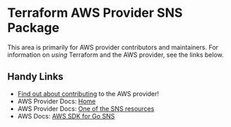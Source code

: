 # Terraform AWS Provider SNS Package

This area is primarily for AWS provider contributors and maintainers. For information on _using_ Terraform and the AWS provider, see the links below.


## Handy Links

* [Find out about contributing](../../../docs/contributing) to the AWS provider!
* AWS Provider Docs: [Home](https://registry.terraform.io/providers/hashicorp/aws/latest/docs)
* AWS Provider Docs: [One of the SNS resources](https://registry.terraform.io/providers/hashicorp/aws/latest/docs/resources/sns_platform_application)
* AWS Docs: [AWS SDK for Go SNS](https://docs.aws.amazon.com/sdk-for-go/api/service/sns/)
